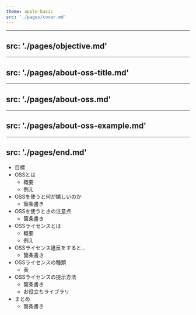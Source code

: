 ```yaml
---
theme: apple-basic
src: './pages/cover.md'
---
```


---
src: './pages/objective.md'
---

---
src: './pages/about-oss-title.md'
---

---
src: './pages/about-oss.md'
---

---
src: './pages/about-oss-example.md'
---

---
src: './pages/end.md'
---

<!-- これはノートです -->

- 目標
- OSSとは
  - 概要
  - 例え
- OSSを使うと何が嬉しいのか
  - 箇条書き
- OSSを使うときの注意点
  - 箇条書き
- OSSライセンスとは
  - 概要
  - 例え
- OSSライセンス違反をすると...
  - 箇条書き
- OSSライセンスの種類
  - 表
- OSSライセンスの提示方法
  - 箇条書き
  - お役立ちライブラリ
- まとめ
  - 箇条書き